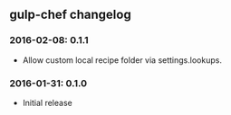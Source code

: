 ## gulp-chef changelog

### 2016-02-08: 0.1.1

* Allow custom local recipe folder via settings.lookups.

### 2016-01-31: 0.1.0

* Initial release